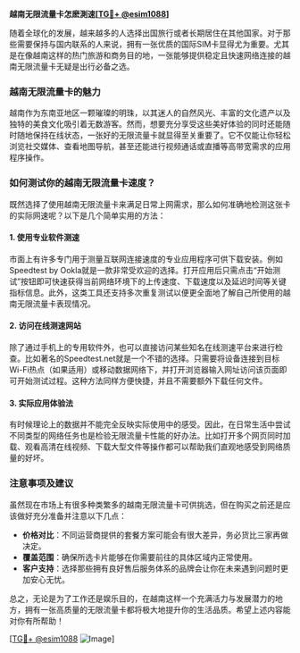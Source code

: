 **越南无限流量卡怎麽測速[[TG💪+ @esim1088](https://t.me/s/esim1088)]**

随着全球化的发展，越来越多的人选择出国旅行或者长期居住在其他国家。对于那些需要保持与国内联系的人来说，拥有一张优质的国际SIM卡显得尤为重要。尤其是在像越南这样的热门旅游和商务目的地，一张能够提供稳定且快速网络连接的越南无限流量卡无疑是出行必备之选。

### 越南无限流量卡的魅力

越南作为东南亚地区一颗璀璨的明珠，以其迷人的自然风光、丰富的文化遗产以及独特的美食文化吸引着无数游客。然而，想要充分享受这些美好体验的同时还能随时随地保持在线状态，一张好的无限流量卡就显得至关重要了。它不仅能让你轻松浏览社交媒体、查看地图导航，甚至还能进行视频通话或直播等高带宽需求的应用程序操作。

### 如何测试你的越南无限流量卡速度？

既然选择了使用越南无限流量卡来满足日常上网需求，那么如何准确地检测这张卡的实际网速呢？以下是几个简单实用的方法：

#### 1. 使用专业软件测速

市面上有许多专门用于测量互联网连接速度的专业应用程序可供下载安装。例如Speedtest by Ookla就是一款非常受欢迎的选择。打开应用后只需点击“开始测试”按钮即可快速获得当前网络环境下的上传速度、下载速度以及延迟时间等关键指标信息。此外，这类工具还支持多次重复测试以便更全面地了解自己所使用的越南无限流量卡表现情况。

#### 2. 访问在线测速网站

除了通过手机上的专用软件外，也可以直接访问某些知名在线测速平台来进行检查。比如著名的Speedtest.net就是一个不错的选择。只需要将设备连接到目标Wi-Fi热点（如果适用）或移动数据网络下，并打开浏览器输入网址访问该页面即可开始测试过程。这种方法同样方便快捷，并且不需要额外下载任何文件。

#### 3. 实际应用体验法

有时候理论上的数据并不能完全反映实际使用中的感受。因此，在日常生活中尝试不同类型的网络任务也是检验无限流量卡性能的好办法。比如打开多个网页同时加载、观看高清在线视频、下载大型文件等操作都可以帮助我们直观地感受到网络质量的好坏。

### 注意事项及建议

虽然现在市场上有很多种类繁多的越南无限流量卡可供挑选，但在购买之前还是应该做好充分准备并注意以下几点：

- **价格对比**：不同运营商提供的套餐方案可能会有很大差异，务必货比三家再做决定。
- **覆盖范围**：确保所选卡片能够在你需要前往的具体区域内正常使用。
- **客户支持**：选择那些拥有良好售后服务体系的品牌会让你在未来遇到问题时更加安心无忧。

总之，无论是为了工作还是娱乐目的，在越南这样一个充满活力与发展潜力的地方，拥有一张高质量的无限流量卡都将极大地提升你的生活品质。希望上述内容能对你有所帮助！

[[TG💪+ @esim1088](https://t.me/s/esim1088) ![Image](https://i.postimg.cc/4NQfJmqS/Snipaste-2025-05-13-00-14-12.png)]